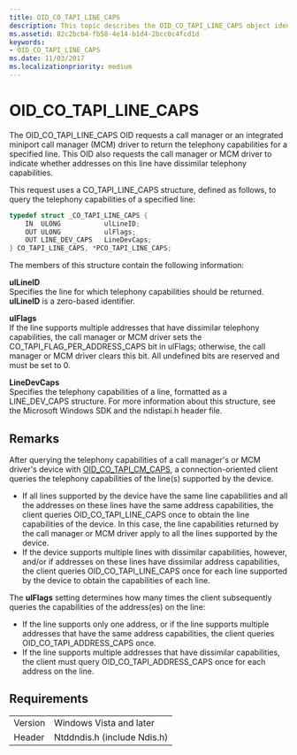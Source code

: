 ```yaml
---
title: OID_CO_TAPI_LINE_CAPS
description: This topic describes the OID_CO_TAPI_LINE_CAPS object identifier (OID).
ms.assetid: 82c2bcb4-fb58-4e14-b1d4-2bcc0c4fcd1d
keywords:
- OID_CO_TAPI_LINE_CAPS
ms.date: 11/03/2017
ms.localizationpriority: medium
---
```


# OID_CO_TAPI_LINE_CAPS

The OID_CO_TAPI_LINE_CAPS OID requests a call manager or an integrated miniport call manager (MCM) driver to return the telephony capabilities for a specified line. This OID also requests the call manager or MCM driver to indicate whether addresses on this line have dissimilar telephony capabilities.

This request uses a CO_TAPI_LINE_CAPS structure, defined as follows, to query the telephony capabilities of a specified line:

```c++
typedef struct _CO_TAPI_LINE_CAPS {
    IN  ULONG           ulLineID;
    OUT ULONG           ulFlags;
    OUT LINE_DEV_CAPS   LineDevCaps;
} CO_TAPI_LINE_CAPS, *PCO_TAPI_LINE_CAPS;
``` 

The members of this structure contain the following information:

**ulLineID**  
Specifies the line for which telephony capabilities should be returned. **ulLineID** is a zero-based identifier.

**ulFlags**  
If the line supports multiple addresses that have dissimilar telephony capabilities, the call manager or MCM driver sets the CO_TAPI_FLAG_PER_ADDRESS_CAPS bit in ulFlags; otherwise, the call manager or MCM driver clears this bit. All undefined bits are reserved and must be set to 0.

**LineDevCaps**  
Specifies the telephony capabilities of a line, formatted as a LINE_DEV_CAPS structure. For more information about this structure, see the Microsoft Windows SDK and the ndistapi.h header file.

## Remarks

After querying the telephony capabilities of a call manager's or MCM driver's device with [OID_CO_TAPI_CM_CAPS](oid-co-tapi-cm-caps.md), a connection-oriented client queries the telephony capabilities of the line(s) supported by the device.

- If all lines supported by the device have the same line capabilities and all the addresses on these lines have the same address capabilities, the client queries OID_CO_TAPI_LINE_CAPS once to obtain the line capabilities of the device. In this case, the line capabilities returned by the call manager or MCM driver apply to all the lines supported by the device.
- If the device supports multiple lines with dissimilar capabilities, however, and/or if addresses on these lines have dissimilar address capabilities, the client queries OID_CO_TAPI_LINE_CAPS once for each line supported by the device to obtain the capabilities of each line.

The **ulFlags** setting determines how many times the client subsequently queries the capabilities of the address(es) on the line:

- If the line supports only one address, or if the line supports multiple addresses that have the same address capabilities, the client queries OID_CO_TAPI_ADDRESS_CAPS once.
- If the line supports multiple addresses that have dissimilar capabilities, the client must query OID_CO_TAPI_ADDRESS_CAPS once for each address on the line.

## Requirements

| | |
| --- | --- |
| Version | Windows Vista and later |
| Header | Ntddndis.h (include Ndis.h) |

